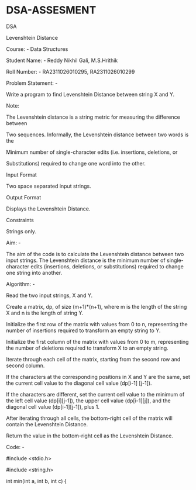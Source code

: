 # DSA-ASSESMENT
DSA

Levenshtein Distance

Course: - Data Structures

Student Name: - Reddy Nikhil Gali, M.S.Hrithik

Roll Number: - RA2311026010295, RA2311026010299

Problem Statement: -

Write a program to find Levenshtein Distance between string X and Y.

Note:

The Levenshtein distance is a string metric for measuring the difference between

Two sequences. Informally, the Levenshtein distance between two words is the

Minimum number of single-character edits (i.e. insertions, deletions, or

Substitutions) required to change one word into the other.

Input Format

Two space separated input strings.

Output Format

Displays the Levenshtein Distance.

Constraints

Strings only.

Aim: -

The aim of the code is to calculate the Levenshtein distance between two input strings. The Levenshtein distance is the minimum number of single-character edits (insertions, deletions, or substitutions) required to change one string into another.

Algorithm: -

Read the two input strings, X and Y.

Create a matrix, dp, of size (m+1)*(n+1), where m is the length of the string X and n is the length of string Y.

Initialize the first row of the matrix with values from 0 to n, representing the number of insertions required to transform an empty string to Y.

Initialize the first column of the matrix with values from 0 to m, representing the number of deletions required to transform X to an empty string.

Iterate through each cell of the matrix, starting from the second row and second column.

If the characters at the corresponding positions in X and Y are the same, set the current cell value to the diagonal cell value (dp[i-1] [j-1]).

If the characters are different, set the current cell value to the minimum of the left cell value (dp[i][j-1]), the upper cell value (dp[i-1][j]), and the diagonal cell value (dp[i-1][j-1]), plus 1.

After iterating through all cells, the bottom-right cell of the matrix will contain the Levenshtein Distance.

Return the value in the bottom-right cell as the Levenshtein Distance.

Code: -

#include <stdio.h>

#include <string.h>

int min(int a, int b, int c) {
